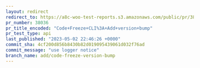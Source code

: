 ```yaml
---
layout: redirect
redirect_to: https://a8c-woo-test-reports.s3.amazonaws.com/public/pr/38036/api/index.html
pr_number: 38036
pr_title_encoded: "Code+Freeze+CLI%3A+Add+version+bump"
pr_test_type: api
last_published: "2023-05-02 22:46:26 +0000"
commit_sha: 4cf200d856b8430b82d019095439061d032f76ad
commit_message: "use logger notice"
branch_name: add/code-freeze-version-bump
---
```


